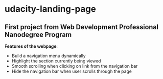 # udacity-landing-page

## First project from  Web Development Professional Nanodegree Program

**Features of the webpage**:
- Build a navigation menu dynamically
- Highlight the section currently being viewed
- Smooth scrolling when clicking on link from the navigation bar
- Hide the navigation bar when user scrolls through the page
